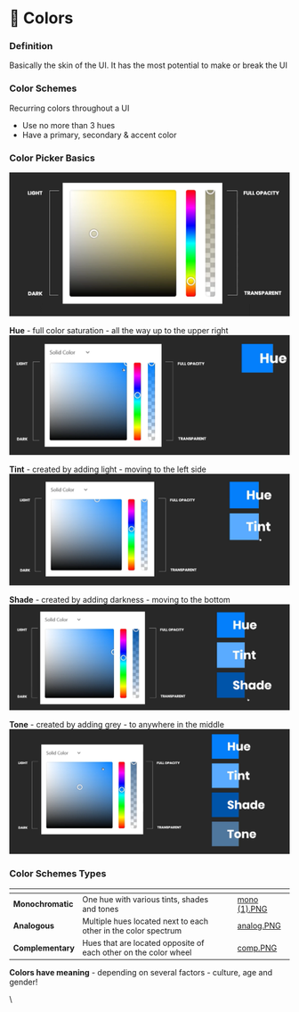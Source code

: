 # 💙 Colors

### Definition

Basically the skin of the UI. It has the most potential to make or break the UI

### Color Schemes

Recurring colors throughout a UI

* Use no more than 3 hues
* Have a primary, secondary & accent color

### Color Picker Basics

![](<../.gitbook/assets/image (1).png>)

**Hue** - full color saturation - all the way up to the upper right\
![](<../.gitbook/assets/image (16).png>)

**Tint** - created by adding light - moving to the left side\
![](<../.gitbook/assets/image (10).png>)

**Shade** - created by adding darkness - moving to the bottom\
![](../.gitbook/assets/image.png)

**Tone** - created by adding grey - to anywhere in the middle\
![](<../.gitbook/assets/image (17).png>)

### Color Schemes Types

<table data-view="cards"><thead><tr><th></th><th></th><th></th><th data-hidden data-card-cover data-type="files"></th></tr></thead><tbody><tr><td><strong>Monochromatic</strong></td><td>One hue with various tints, shades and tones</td><td></td><td><a href="../.gitbook/assets/mono (1).PNG">mono (1).PNG</a></td></tr><tr><td><strong>Analogous</strong></td><td>Multiple hues located next to each other in the color spectrum</td><td></td><td><a href="../.gitbook/assets/analog.PNG">analog.PNG</a></td></tr><tr><td><strong>Complementary</strong></td><td>Hues that are located opposite of each other on the color wheel</td><td></td><td><a href="../.gitbook/assets/comp.PNG">comp.PNG</a></td></tr></tbody></table>

**Colors have meaning** - depending on several factors - culture, age and gender!&#x20;

\
